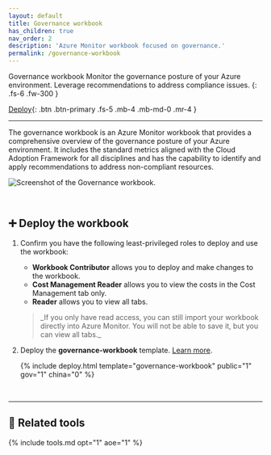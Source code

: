```yaml
---
layout: default
title: Governance workbook
has_children: true
nav_order: 2
description: 'Azure Monitor workbook focused on governance.'
permalink: /governance-workbook
---
```


<span class="fs-9 d-block mb-4">Governance workbook</span>
Monitor the governance posture of your Azure environment. Leverage recommendations to address compliance issues.
{: .fs-6 .fw-300 }

[Deploy](#-deploy-the-workbook){: .btn .btn-primary .fs-5 .mb-4 .mb-md-0 .mr-4 }
<!--
[Learn more](./details.md){: .btn .fs-5 .mb-4 .mb-md-0 .mr-4 }
-->

---

The governance workbook is an Azure Monitor workbook that provides a comprehensive overview of the governance posture of your Azure environment. It includes the standard metrics aligned with the Cloud Adoption Framework for all disciplines and has the capability to identify and apply recommendations to address non-compliant resources.

![Screenshot of the Governance workbook](https://github.com/microsoft/finops-toolkit/assets/399533/1710cf38-b0ef-4cdf-a30f-dde03dc7f1bf).

<br>

## ➕ Deploy the workbook

1. Confirm you have the following least-privileged roles to deploy and use the workbook:

   - **Workbook Contributor** allows you to deploy and make changes to the workbook.
   - **Cost Management Reader** allows you to view the costs in the Cost Management tab only.
   - **Reader** allows you to view all tabs.

   <blockquote class="tip" markdown="1">
     _If you only have read access, you can still import your workbook directly into Azure Monitor. You will not be able to save it, but you can view all tabs._
   </blockquote>

2. Deploy the **governance-workbook** template. [Learn more](../../_resources/deploy.md).

   {% include deploy.html template="governance-workbook" public="1" gov="1" china="0" %}

<br>

---

## 🧰 Related tools

{% include tools.md opt="1" aoe="1" %}

<br>
